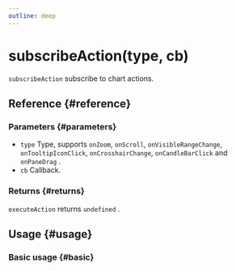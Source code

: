 ```yaml
---
outline: deep
---
```


# subscribeAction(type, cb)
`subscribeAction` subscribe to chart actions.

## Reference {#reference}
<!-- @include: @/@views/api/references/instance/subscribeAction.md -->

### Parameters {#parameters}
- `type` Type, supports `onZoom`, `onScroll`, `onVisibleRangeChange`, `onTooltipIconClick`, `onCrosshairChange`, `onCandleBarClick` and `onPaneDrag` .
- `cb` Callback.

### Returns {#returns}
`executeAction` returns `undefined` .

## Usage {#usage}
<script setup>
import SubscribeAction from '../../../@views/api/samples/subscribeAction/index.vue'
</script>

### Basic usage {#basic}
<SubscribeAction/>
